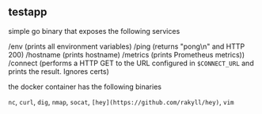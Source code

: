 ## testapp

simple go binary that exposes the following services

/env  (prints all environment variables)
/ping (returns "pong\n" and HTTP 200)
/hostname (prints hostname)
/metrics (prints Prometheus metrics)) 
/connect (performs a HTTP GET to the URL configured in `$CONNECT_URL` and prints the result. Ignores certs)

the docker container has the following binaries

`nc`, `curl`, `dig`, `nmap`, `socat`, `[hey](https://github.com/rakyll/hey)`, `vim`
